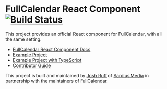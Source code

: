 
# FullCalendar React Component [![Build Status](https://travis-ci.com/fullcalendar/fullcalendar-react.svg?branch=master)](https://travis-ci.com/fullcalendar/fullcalendar-react)

This project provides an official React component for FullCalendar, with all the same setting.

- [FullCalendar React Component Docs](https://fullcalendar.io/docs/react)
- [Example Project](https://github.com/fullcalendar/fullcalendar-example-projects/tree/master/react)
- [Example Project with TypeScript](https://github.com/fullcalendar/fullcalendar-example-projects/tree/master/react-typescript)
- [Contributor Guide](CONTRIBUTORS.md)

This project is built and maintained by [Josh Ruff](https://github.com/joshuaRuff) of [Sardius Media](http://sardius.media/) in partnership with the maintainers of FullCalendar.
